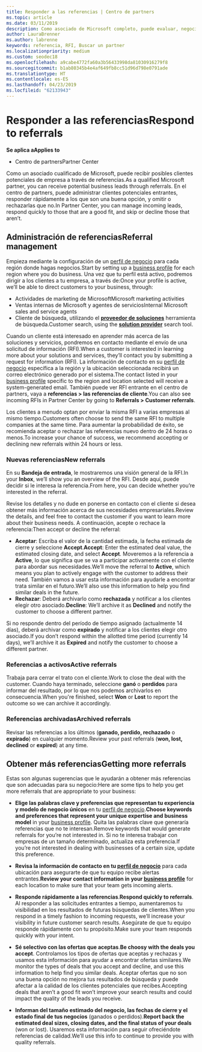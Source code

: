 ```yaml
---
title: Responder a las referencias | Centro de partners
ms.topic: article
ms.date: 03/11/2019
description: Como asociado de Microsoft completo, puede evaluar, negociar y responder a las referencias a través del centro de partners.
author: LauraBrenner
ms.author: labrenne
keywords: referencia, RFI, Buscar un partner
ms.localizationpriority: medium
ms.custom: seodec18
ms.openlocfilehash: a9cabe4772fa60a3b56433998da81030916279f8
ms.sourcegitcommit: b1ab80345b4e4af649fb8cc51d96d798e0791ade
ms.translationtype: HT
ms.contentlocale: es-ES
ms.lasthandoff: 04/23/2019
ms.locfileid: "62133943"
---
```

# <a name="respond-to-referrals"></a><span data-ttu-id="97bbd-104">Responder a las referencias</span><span class="sxs-lookup"><span data-stu-id="97bbd-104">Respond to referrals</span></span>

<span data-ttu-id="97bbd-105">**Se aplica a**</span><span class="sxs-lookup"><span data-stu-id="97bbd-105">**Applies to**</span></span>

-  <span data-ttu-id="97bbd-106">Centro de partners</span><span class="sxs-lookup"><span data-stu-id="97bbd-106">Partner Center</span></span>

<span data-ttu-id="97bbd-107">Como un asociado cualificado de Microsoft, puede recibir posibles clientes potenciales de empresa a través de referencias.</span><span class="sxs-lookup"><span data-stu-id="97bbd-107">As a qualified Microsoft partner, you can receive potential business leads through referrals.</span></span> <span data-ttu-id="97bbd-108">En el centro de partners, puede administrar clientes potenciales entrantes, responder rápidamente a los que son una buena opción, y omitir o rechazarlas que no.</span><span class="sxs-lookup"><span data-stu-id="97bbd-108">In Partner Center, you can manage incoming leads, respond quickly to those that are a good fit, and skip or decline those that aren’t.</span></span> 

## <a name="referral-management"></a><span data-ttu-id="97bbd-109">Administración de referencias</span><span class="sxs-lookup"><span data-stu-id="97bbd-109">Referral management</span></span>

<span data-ttu-id="97bbd-110">Empieza mediante la configuración de un [perfil de negocio](create-a-marketing-profile.md) para cada región donde hagas negocios.</span><span class="sxs-lookup"><span data-stu-id="97bbd-110">Start by setting up a [business profile](create-a-marketing-profile.md) for each region where you do business.</span></span> <span data-ttu-id="97bbd-111">Una vez que tu perfil está activo, podremos dirigir a los clientes a tu empresa, a través de:</span><span class="sxs-lookup"><span data-stu-id="97bbd-111">Once your profile is active, we’ll be able to direct customers to your business, through:</span></span>

*  <span data-ttu-id="97bbd-112">Actividades de marketing de Microsoft</span><span class="sxs-lookup"><span data-stu-id="97bbd-112">Microsoft marketing activities</span></span>
*  <span data-ttu-id="97bbd-113">Ventas internas de Microsoft y agentes de servicios</span><span class="sxs-lookup"><span data-stu-id="97bbd-113">Internal Microsoft sales and service agents</span></span>
*  <span data-ttu-id="97bbd-114">Cliente de búsqueda, utilizando el **[proveedor de soluciones](https://www.microsoft.com/solution-providers/home)** herramienta de búsqueda.</span><span class="sxs-lookup"><span data-stu-id="97bbd-114">Customer search, using the **[solution provider](https://www.microsoft.com/solution-providers/home)** search tool.</span></span>

<span data-ttu-id="97bbd-115">Cuando un cliente está interesado en aprender más acerca de las soluciones y servicios, pondremos en contacto mediante el envío de una solicitud de información (RFI).</span><span class="sxs-lookup"><span data-stu-id="97bbd-115">When a customer is interested in learning more about your solutions and services, they’ll contact you by submitting a request for information (RFI).</span></span> <span data-ttu-id="97bbd-116">La información de contacto en su [perfil de negocio](create-a-marketing-profile.md) específica a la región y la ubicación seleccionada recibirá un correo electrónico generado por el sistema.</span><span class="sxs-lookup"><span data-stu-id="97bbd-116">The contact listed in your [business profile](create-a-marketing-profile.md) specific to the region and location selected will receive a system-generated email.</span></span> <span data-ttu-id="97bbd-117">También puede ver RFI entrante en el centro de partners, vaya a **referencias > las referencias de cliente**.</span><span class="sxs-lookup"><span data-stu-id="97bbd-117">You can also see incoming RFIs in Partner Center by going to **Referrals > Customer referrals**.</span></span>

<span data-ttu-id="97bbd-118">Los clientes a menudo optan por enviar la misma RFI a varias empresas al mismo tiempo.</span><span class="sxs-lookup"><span data-stu-id="97bbd-118">Customers often choose to send the same RFI to multiple companies at the same time.</span></span> <span data-ttu-id="97bbd-119">Para aumentar la probabilidad de éxito, se recomienda aceptar o rechazar las referencias nuevo dentro de 24 horas o menos.</span><span class="sxs-lookup"><span data-stu-id="97bbd-119">To increase your chance of success, we recommend accepting or declining new referrals within 24 hours or less.</span></span>

### <a name="new-referrals"></a><span data-ttu-id="97bbd-120">Nuevas referencias</span><span class="sxs-lookup"><span data-stu-id="97bbd-120">New referrals</span></span>

<span data-ttu-id="97bbd-121">En su **Bandeja de entrada**, le mostraremos una visión general de la RFI.</span><span class="sxs-lookup"><span data-stu-id="97bbd-121">In your **Inbox**, we’ll show you an overview of the RFI.</span></span> <span data-ttu-id="97bbd-122">Desde aquí, puede decidir si le interesa la referencia.</span><span class="sxs-lookup"><span data-stu-id="97bbd-122">From here, you can decide whether you’re interested in the referral.</span></span> 

<span data-ttu-id="97bbd-123">Revise los detalles y no dude en ponerse en contacto con el cliente si desea obtener más información acerca de sus necesidades empresariales.</span><span class="sxs-lookup"><span data-stu-id="97bbd-123">Review the details, and feel free to contact the customer if you want to learn more about their business needs.</span></span> <span data-ttu-id="97bbd-124">A continuación, acepte o rechace la referencia:</span><span class="sxs-lookup"><span data-stu-id="97bbd-124">Then accept or decline the referral:</span></span> 

*  <span data-ttu-id="97bbd-125">**Aceptar**: Escriba el valor de la cantidad estimada, la fecha estimada de cierre y seleccione **Accept**.</span><span class="sxs-lookup"><span data-stu-id="97bbd-125">**Accept**: Enter the estimated deal value, the estimated closing date, and select **Accept**.</span></span> <span data-ttu-id="97bbd-126">Moveremos a la referencia a **Active**, lo que significa que se va a participar activamente con el cliente para abordar sus necesidades.</span><span class="sxs-lookup"><span data-stu-id="97bbd-126">We’ll move the referral to **Active**, which means you plan to actively engage with the customer to address their need.</span></span> <span data-ttu-id="97bbd-127">También vamos a usar esta información para ayudarle a encontrar trata similar en el futuro.</span><span class="sxs-lookup"><span data-stu-id="97bbd-127">We’ll also use this information to help you find similar deals in the future.</span></span>
*  <span data-ttu-id="97bbd-128">**Rechazar**: Deberá archivarlo como **rechazada** y notificar a los clientes elegir otro asociado.</span><span class="sxs-lookup"><span data-stu-id="97bbd-128">**Decline**: We’ll archive it as **Declined** and notify the customer to choose a different partner.</span></span>

<span data-ttu-id="97bbd-129">Si no responde dentro del período de tiempo asignado (actualmente 14 días), deberá archivar como **expirado** y notificar a los clientes elegir otro asociado.</span><span class="sxs-lookup"><span data-stu-id="97bbd-129">If you don’t respond within the allotted time period (currently 14 days), we’ll archive it as **Expired** and notify the customer to choose a different partner.</span></span>

### <a name="active-referrals"></a><span data-ttu-id="97bbd-130">Referencias a activos</span><span class="sxs-lookup"><span data-stu-id="97bbd-130">Active referrals</span></span>

<span data-ttu-id="97bbd-131">Trabaja para cerrar el trato con el cliente.</span><span class="sxs-lookup"><span data-stu-id="97bbd-131">Work to close the deal with the customer.</span></span> <span data-ttu-id="97bbd-132">Cuando haya terminado, seleccione **ganó** o **perdidos** para informar del resultado, por lo que nos podemos archivarlos en consecuencia.</span><span class="sxs-lookup"><span data-stu-id="97bbd-132">When you're finished, select **Won** or **Lost** to report the outcome so we can archive it accordingly.</span></span>

### <a name="archived-referrals"></a><span data-ttu-id="97bbd-133">Referencias archivadas</span><span class="sxs-lookup"><span data-stu-id="97bbd-133">Archived referrals</span></span>

<span data-ttu-id="97bbd-134">Revisar las referencias a los últimos (**ganado, perdido, rechazado** o **expirado**) en cualquier momento.</span><span class="sxs-lookup"><span data-stu-id="97bbd-134">Review your past referrals (**won, lost, declined** or **expired**) at any time.</span></span> 

## <a name="getting-more-referrals"></a><span data-ttu-id="97bbd-135">Obtener más referencias</span><span class="sxs-lookup"><span data-stu-id="97bbd-135">Getting more referrals</span></span>

<span data-ttu-id="97bbd-136">Estas son algunas sugerencias que le ayudarán a obtener más referencias que son adecuadas para su negocio:</span><span class="sxs-lookup"><span data-stu-id="97bbd-136">Here are some tips to help you get more referrals that are appropriate to your business:</span></span>

*  <span data-ttu-id="97bbd-137">**Elige las palabras clave y preferencias que representan tu experiencia y modelo de negocio únicos** en tu [perfil de negocio](create-a-marketing-profile.md).</span><span class="sxs-lookup"><span data-stu-id="97bbd-137">**Choose keywords and preferences that represent your unique expertise and business model** in your [business profile](create-a-marketing-profile.md).</span></span> <span data-ttu-id="97bbd-138">Quita las palabras clave que generaría referencias que no te interesan.</span><span class="sxs-lookup"><span data-stu-id="97bbd-138">Remove keywords that would generate referrals for you’re not interested in.</span></span> <span data-ttu-id="97bbd-139">Si no te interesa trabajar con empresas de un tamaño determinado, actualiza esta preferencia.</span><span class="sxs-lookup"><span data-stu-id="97bbd-139">If you’re not interested in dealing with businesses of a certain size, update this preference.</span></span>

*  <span data-ttu-id="97bbd-140">**Revisa la información de contacto en tu [perfil de negocio](create-a-marketing-profile.md)** para cada ubicación para asegurarte de que tu equipo recibe alertas entrantes.</span><span class="sxs-lookup"><span data-stu-id="97bbd-140">**Review your contact information in your [business profile](create-a-marketing-profile.md)** for each location to make sure that your team gets incoming alerts.</span></span>

*  <span data-ttu-id="97bbd-141">**Responde rápidamente a las referencias**.</span><span class="sxs-lookup"><span data-stu-id="97bbd-141">**Respond quickly to referrals**.</span></span> <span data-ttu-id="97bbd-142">Al responder a las solicitudes entrantes a tiempo, aumentaremos tu visibilidad en los resultados de futuras búsquedas de clientes.</span><span class="sxs-lookup"><span data-stu-id="97bbd-142">When you respond in a timely fashion to incoming requests, we’ll increase your visibility in future customer search results.</span></span> <span data-ttu-id="97bbd-143">Asegúrate de que tu equipo responde rápidamente con tu propósito.</span><span class="sxs-lookup"><span data-stu-id="97bbd-143">Make sure your team responds quickly with your intent.</span></span>

*  <span data-ttu-id="97bbd-144">**Sé selectivo con las ofertas que aceptas**.</span><span class="sxs-lookup"><span data-stu-id="97bbd-144">**Be choosy with the deals you accept**.</span></span> <span data-ttu-id="97bbd-145">Controlamos los tipos de ofertas que aceptas y rechazas y usamos esta información para ayudar a encontrar ofertas similares.</span><span class="sxs-lookup"><span data-stu-id="97bbd-145">We monitor the types of deals that you accept and decline, and use this information to help find you similar deals.</span></span> <span data-ttu-id="97bbd-146">Aceptar ofertas que no son una buena opción no mejora tus resultados de búsqueda y puede afectar a la calidad de los clientes potenciales que recibes.</span><span class="sxs-lookup"><span data-stu-id="97bbd-146">Accepting deals that aren’t a good fit won’t improve your search results and could impact the quality of the leads you receive.</span></span>

*  <span data-ttu-id="97bbd-147">**Informan del tamaño estimado del negocio, las fechas de cierre y el estado final de tus negocios** (ganados o perdidos).</span><span class="sxs-lookup"><span data-stu-id="97bbd-147">**Report back the estimated deal sizes, closing dates, and the final status of your deals** (won or lost).</span></span> <span data-ttu-id="97bbd-148">Usaremos esta información para seguir ofreciéndote referencias de calidad.</span><span class="sxs-lookup"><span data-stu-id="97bbd-148">We’ll use this info to continue to provide you with quality referrals.</span></span>
